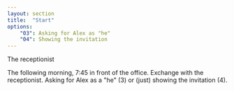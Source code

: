 ```yaml
---
layout: section
title:  "Start"
options:
    "03": Asking for Alex as "he"
    "04": Showing the invitation
---
```

The receptionist

The following morning, 7:45 in front of the office. Exchange with the receptionist. Asking for Alex as a "he" (3) or (just) showing the invitation (4).

